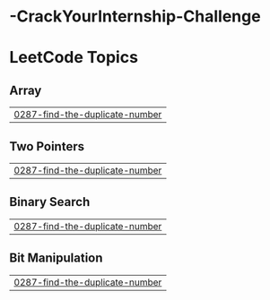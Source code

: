 # -CrackYourInternship-Challenge
<!---LeetCode Topics Start-->
# LeetCode Topics
## Array
|  |
| ------- |
| [0287-find-the-duplicate-number](https://github.com/INam1995/-CrackYourInternship-Challenge/tree/master/0287-find-the-duplicate-number) |
## Two Pointers
|  |
| ------- |
| [0287-find-the-duplicate-number](https://github.com/INam1995/-CrackYourInternship-Challenge/tree/master/0287-find-the-duplicate-number) |
## Binary Search
|  |
| ------- |
| [0287-find-the-duplicate-number](https://github.com/INam1995/-CrackYourInternship-Challenge/tree/master/0287-find-the-duplicate-number) |
## Bit Manipulation
|  |
| ------- |
| [0287-find-the-duplicate-number](https://github.com/INam1995/-CrackYourInternship-Challenge/tree/master/0287-find-the-duplicate-number) |
<!---LeetCode Topics End-->